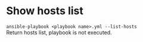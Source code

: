 # Show hosts list  
`ansible-playbook <playbook name>.yml --list-hosts`  
Return hosts list, playbook is not executed.  
